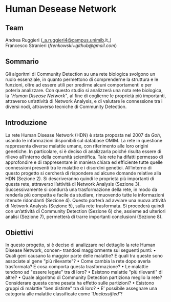 # Human Desease Network

## Team
Andrea Ruggieri (_a.ruggieri4@campus.unimib.it_)  
Francesco Stranieri (_frenkowski+github@gmail.com_)

## Sommario
Gli algoritmi di Community Detection su una rete biologica svolgono un ruolo essenziale, in quanto permettono di comprenderne la struttura e le funzioni, oltre ad essere utili per predirne alcuni comportamenti e per poterla analizzare. Con questo studio si analizzerà una nota rete biologica, la *"Human Disease Network"*, al fine di coglierne le proprietà più importanti, attraverso un’attività di Network Analysis, e di valutare le connessione tra i diversi nodi, attraverso tecniche di Community Detection.

## Introduzione
La rete Human Disease Network (HDN) è stata proposta nel 2007 da *Goh*, usando le informazioni disponibili sul database OMIM. La rete in questione rappresenta diverse malattie umane, con riferimento alle loro origini genetiche. In particolare, si è deciso di analizzarla poiché risulta essere di rilievo all’interno della comunità scientifica. Tale rete ha difatti permesso di approfondire e di rappresentare in maniera chiara ed efficiente tutte quelle connessioni presenti tra le malattie e i disordini genetici.
All’interno di questo progetto si cercherà di rispondere ad alcune domande relative alla HDN (Sezione 2). Si descriveranno quindi le proprietà più importanti di questa rete, attraverso l’attività di Network Analysis (Sezione 3). Successivamente si condurrà una trasformazione della rete, in modo da renderla più compatta e facile da studiare, rimuovendo tutte le informazioni ritenute ridondanti (Sezione 4). Questo porterà ad avviare una nuova attività di Network Analysis (Sezione 5), sulla rete trasformata. Si procederà quindi con un’attività di Community Detection (Sezione 6) che, assieme ad ulteriori analisi (Sezione 7), permetterà di trarre importanti conclusioni (Sezione 8).

## Obiettivi
In questo progetto, si è deciso di analizzare nel dettaglio la rete Human Disease Network, concen- trandosi maggiormente sui seguenti punti:
• Quali geni causano la maggior parte delle malattie? E quali tra queste sono associate al gene "più rilevante"?
• Come cambia la rete dopo averla trasformata? E cosa comporta questa trasformazione?
• Le malattie tendono ad "essere legate" tra di loro?
• Esistono malattie "più rilevanti" di altre?
• Quale algoritmo di Community Detection partiziona meglio la rete? Considerare questa come pesata ha effetto sulle partizioni?
• Esistono gruppi di malattie "ben distinte" tra di loro?
• E’ possibile assegnare una categoria alle malattie classificate come *’Unclassified’*?
